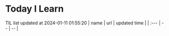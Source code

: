 # Today I Learn 
TIL list updated at 2024-01-11 01:55:20
| name | url | updated time |
| :--- | -- | -- |
